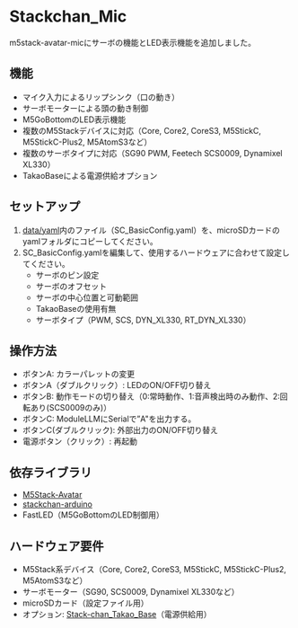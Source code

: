 # Stackchan_Mic

m5stack-avatar-micにサーボの機能とLED表示機能を追加しました。

## 機能
- マイク入力によるリップシンク（口の動き）
- サーボモーターによる頭の動き制御
- M5GoBottomのLED表示機能
- 複数のM5Stackデバイスに対応（Core, Core2, CoreS3, M5StickC, M5StickC-Plus2, M5AtomS3など）
- 複数のサーボタイプに対応（SG90 PWM, Feetech SCS0009, Dynamixel XL330）
- TakaoBaseによる電源供給オプション

## セットアップ

1. [data/yaml](./data/yaml/)内のファイル（SC_BasicConfig.yaml）を、microSDカードのyamlフォルダにコピーしてください。
2. SC_BasicConfig.yamlを編集して、使用するハードウェアに合わせて設定してください。
   - サーボのピン設定
   - サーボのオフセット
   - サーボの中心位置と可動範囲
   - TakaoBaseの使用有無
   - サーボタイプ（PWM, SCS, DYN_XL330, RT_DYN_XL330）

## 操作方法

- ボタンA: カラーパレットの変更
- ボタンA（ダブルクリック）: LEDのON/OFF切り替え
- ボタンB: 動作モードの切り替え（0:常時動作、1:音声検出時のみ動作、2:回転あり(SCS0009のみ)）
- ボタンC: ModuleLLMにSerialで”A"を出力する。
- ボタンC(ダブルクリック): 外部出力のON/OFF切り替え
- 電源ボタン（クリック）: 再起動

## 依存ライブラリ

- [M5Stack-Avatar](https://github.com/stack-chan/M5Stack-Avatar)
- [stackchan-arduino](https://github.com/stack-chan/stackchan-arduino)
- FastLED（M5GoBottomのLED制御用）

## ハードウェア要件

- M5Stack系デバイス（Core, Core2, CoreS3, M5StickC, M5StickC-Plus2, M5AtomS3など）
- サーボモーター（SG90, SCS0009, Dynamixel XL330など）
- microSDカード（設定ファイル用）
- オプション: [Stack-chan_Takao_Base](https://ssci.to/8905)（電源供給用）
